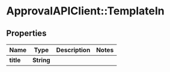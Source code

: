 # ApprovalAPIClient::TemplateIn

## Properties
Name | Type | Description | Notes
------------ | ------------- | ------------- | -------------
**title** | **String** |  | 


